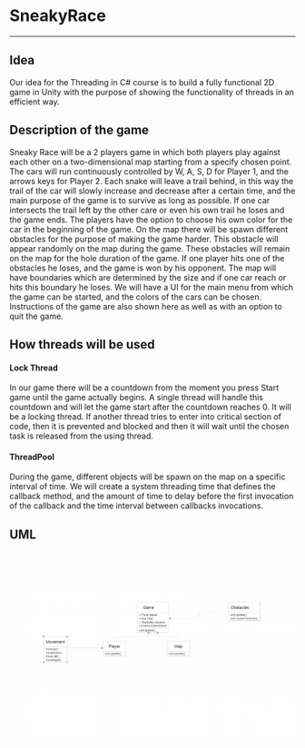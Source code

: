 # SneakyRace
***
## Idea
Our idea for the Threading in C# course is to build a fully functional 2D game in Unity with the purpose of showing the functionality of threads in an efficient way. 

## Description of the game
Sneaky Race will be a 2 players game in which both players play against each other on a two-dimensional map starting from a specify chosen point. The cars will run continuously controlled by W, A, S, D for Player 1, and the arrows keys for Player 2. Each snake will leave a trail behind, in this way the trail of the car will slowly increase and decrease after a certain time, and the main purpose of the game is to survive as long as possible. If one car intersects the trail left by the other care or even his own trail he loses and the game ends. The players have the option to choose his own color for the car in the beginning of the game. On the map there will be spawn different obstacles for the purpose of making the game harder. This obstacle will appear randomly on the map during the game. These obstacles will remain on the map for the hole duration of the game. If one player hits one of the obstacles he loses, and the game is won by his opponent. The map will have boundaries which are determined by the size and if one car reach or hits this boundary he loses. 
We will have a UI for the main menu from which the game can be started, and the colors of the cars can be chosen. Instructions of the game are also shown here as well as with an option to quit the game.

## How threads will be used

#### Lock Thread 
  In our game there will be a countdown from the moment you press Start game until the game actually begins. A single thread will handle this countdown and will let the game start after the countdown reaches 0. It will be a locking thread. If another thread tries to enter into critical section of code, then it is prevented and blocked and then it will wait until the chosen task is released from the using thread.
#### ThreadPool 
  During the game, different objects will be spawn on the map on a specific interval of time. We will create a system threading time that defines the callback method, and the amount of time to delay before the first invocation of the callback and the time interval between callbacks invocations.

## UML
![UML diagram](UML.png)
